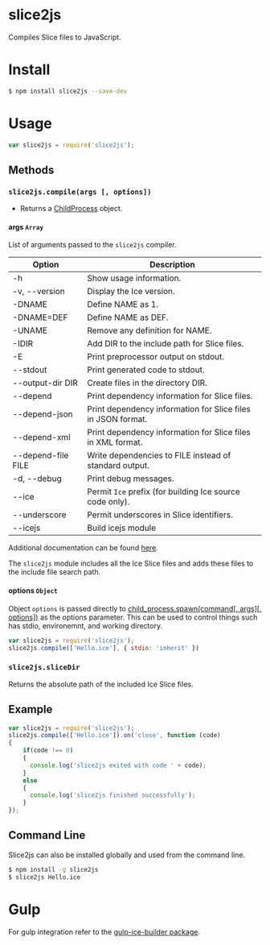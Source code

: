 # slice2js
Compiles Slice files to JavaScript.

# Install
```bash
$ npm install slice2js --save-dev
```

# Usage
```js
var slice2js = require('slice2js');
```

## Methods

### `slice2js.compile(args [, options])`
* Returns a [ChildProcess](https://nodejs.org/api/child_process.html#child_process_class_childprocess) object.

#### args `Array`
List of arguments passed to the `slice2js` compiler.

| Option              | Description                                                  |
| ------------------- | ------------------------------------------------------------ |
| -h                  | Show usage information.                                      |
| -v, --version       | Display the Ice version.                                     |
| -DNAME              | Define NAME as 1.                                            |
| -DNAME=DEF          | Define NAME as DEF.                                          |
| -UNAME              | Remove any definition for NAME.                              |
| -IDIR               | Add DIR to the include path for Slice files.                 |
| -E                  | Print preprocessor output on stdout.                         |
| --stdout            | Print generated code to stdout.                              |
| --output-dir DIR    | Create files in the directory DIR.                           |
| --depend            | Print dependency information for Slice files.                |
| --depend-json       | Print dependency information for Slice files in JSON format. |
| --depend-xml        | Print dependency information for Slice files in XML format.  |
| --depend-file FILE  | Write dependencies to FILE instead of standard output.       |
| -d, --debug         | Print debug messages.                                        |
| --ice               | Permit `Ice` prefix (for building Ice source code only).     |
| --underscore        | Permit underscores in Slice identifiers.                     |
| --icejs             | Build icejs module                                           |

Additional documentation can be found [here](https://doc.zeroc.com/display/Ice36/slice2js+Command-Line+Options).

The `slice2js` module includes all the Ice Slice files and adds these files to the include file search path.

#### options `Object`
Object `options` is passed directly to [child_process.spawn(command[, args][, options])](https://nodejs.org/api/child_processhtml#child_process_child_process_spawn_command_args_options) as the options parameter. This can be used to control things such has stdio, environemnt, and working directory.

```js
var slice2js = require('slice2js');
slice2js.compile(['Hello.ice'], { stdio: 'inherit' })
```

### `slice2js.sliceDir`
Returns the absolute path of the included Ice Slice files.

## Example
```js
var slice2js = require('slice2js');
slice2js.compile(['Hello.ice']).on('close', function (code)
{
    if(code !== 0)
    {
      console.log('slice2js exited with code ' + code);
    }
    else
    {
      console.log('slice2js finished successfully');
    }
});
```

## Command Line
Slice2js can also be installed globally and used from the command line.

```bash
$ npm install -g slice2js
$ slice2js Hello.ice
```

# Gulp
For gulp integration refer to the [gulp-ice-builder package](https://github.com/zeroc-ice/gulp-ice-builder).
